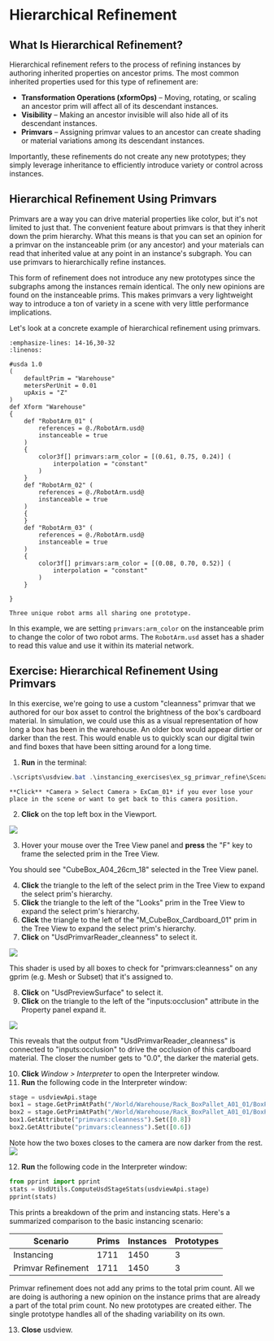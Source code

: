 # Hierarchical Refinement

## What Is Hierarchical Refinement?

Hierarchical refinement refers to the process of refining instances by authoring inherited properties on ancestor prims. The most common inherited properties used for this type of refinement are:

* **Transformation Operations (xformOps)** – Moving, rotating, or scaling an ancestor prim will affect all of its descendant instances.
* **Visibility** – Making an ancestor invisible will also hide all of its descendant instances.
* **Primvars** – Assigning primvar values to an ancestor can create shading or material variations among its descendant instances.

Importantly, these refinements do not create any new prototypes; they simply leverage inheritance to efficiently introduce variety or control across instances.

## Hierarchical Refinement Using Primvars

Primvars are a way you can drive material properties like color, but it's not limited to just that. The convenient feature about primvars is that they inherit down the prim hierarchy. What this means is that you can set an opinion for a primvar on the instanceable prim (or any ancestor) and your materials can read that inherited value at any point in an instance's subgraph. You can use primvars to hierarchically refine instances.

This form of refinement does not introduce any new prototypes since the subgraphs among the instances remain identical. The only new opinions are found on the instanceable prims. This makes primvars a very lightweight way to introduce a ton of variety in a scene with very little performance implications.

Let's look at a concrete example of hierarchical refinement using primvars.

```{code-block} usda
:emphasize-lines: 14-16,30-32
:linenos:

#usda 1.0
(
    defaultPrim = "Warehouse"
    metersPerUnit = 0.01
    upAxis = "Z"
)
def Xform "Warehouse"
{
    def "RobotArm_01" (
        references = @./RobotArm.usd@
        instanceable = true
    )
    {
        color3f[] primvars:arm_color = [(0.61, 0.75, 0.24)] (
            interpolation = "constant"
        )
    }
    def "RobotArm_02" (
        references = @./RobotArm.usd@
        instanceable = true
    )
    {
    }
    def "RobotArm_03" (
        references = @./RobotArm.usd@
        instanceable = true
    )
    {
        color3f[] primvars:arm_color = [(0.08, 0.70, 0.52)] (
            interpolation = "constant"
        )
    }
    
}
```

```{figure} ../../images/asset-modularity-instancing/primvar-refinement.png
Three unique robot arms all sharing one prototype.
```

In this example, we are setting `primvars:arm_color` on the instanceable prim to change the color of two robot arms. The `RobotArm.usd` asset has a shader to read this value and use it within its material network.

## Exercise: Hierarchical Refinement Using Primvars

In this exercise, we're going to use a custom "cleanness" primvar that we authored for our box asset to control the brightness of the box's cardboard material. In simulation, we could use this as a visual representation of how long a box has been in the warehouse. An older box would appear dirtier or darker than the rest. This would enable us to quickly scan our digital twin and find boxes that have been sitting around for a long time.

1. **Run** in the terminal:
```powershell
.\scripts\usdview.bat .\instancing_exercises\ex_sg_primvar_refine\Scenario.usd --camera ExCam_01
```

```{tip}
**Click** *Camera > Select Camera > ExCam_01* if you ever lose your place in the scene or want to get back to this camera position.
```

2. **Click** on the top left box in the Viewport.

![](../../images/asset-modularity-instancing//top-left-box-closeup.png)

3. Hover your mouse over the Tree View panel and **press** the "F" key to frame the selected prim in the Tree View.

You should see "CubeBox_A04_26cm_18" selected in the Tree View panel.

4. **Click** the triangle to the left of the select prim in the Tree View to expand the select prim's hierarchy.
5. **Click** the triangle to the left of the "Looks" prim in the Tree View to expand the select prim's hierarchy.
6. **Click** the triangle to the left of the "M_CubeBox_Cardboard_01" prim in the Tree View to expand the select prim's hierarchy.
7. **Click** on "UsdPrimvarReader_cleanness" to select it.

![](../../images/asset-modularity-instancing//primvar-reader.png)

This shader is used by all boxes to check for "primvars:cleanness" on any gprim (e.g. Mesh or Subset) that it's assigned to.

8. **Click** on "UsdPreviewSurface" to select it.
9. **Click** on the triangle to the left of the "inputs:occlusion" attribute in the Property panel expand it.

![](../../images/asset-modularity-instancing//occlusion.png)

This reveals that the output from "UsdPrimvarReader_cleanness" is connected to "inputs:occlusion" to drive the occlusion of this cardboard material. The closer the number gets to "0.0", the darker the material gets.

10. **Click** *Window > Interpreter* to open the Interpreter window.
11. **Run** the following code in the Interpreter window:
```python
stage = usdviewApi.stage
box1 = stage.GetPrimAtPath("/World/Warehouse/Rack_BoxPallet_A01_01/BoxPallet_A01_03/CubeBox_A04_26cm_18")
box2 = stage.GetPrimAtPath("/World/Warehouse/Rack_BoxPallet_A01_01/BoxPallet_A01_03/CubeBox_A04_26cm_17")
box1.GetAttribute("primvars:cleanness").Set([0.8])
box2.GetAttribute("primvars:cleanness").Set([0.6])
```

Note how the two boxes closes to the camera are now darker from the rest.
![](../../images/asset-modularity-instancing//cleanness-set.png)

12. **Run** the following code in the Interpreter window:
```python
from pprint import pprint
stats = UsdUtils.ComputeUsdStageStats(usdviewApi.stage)
pprint(stats)
```

This prints a breakdown of the prim and instancing stats. Here's a summarized comparison to the basic instancing scenario:

Scenario | Prims | Instances | Prototypes 
---|---|---|---
Instancing | 1711 | 1450 | 3
Primvar Refinement | 1711 | 1450 | 3

Primvar refinement does not add any prims to the total prim count. All we are doing is authoring a new opinion on the instance prims that are already a part of the total prim count. No new prototypes are created either. The single prototype handles all of the shading variability on its own.

13. **Close** usdview.